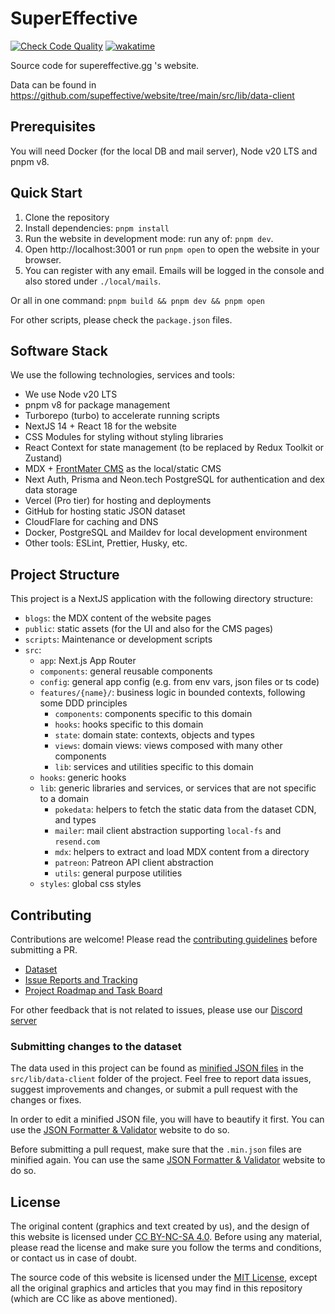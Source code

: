 # SuperEffective

[![Check Code Quality](https://github.com/supeffective/website/actions/workflows/quality.yml/badge.svg)](https://github.com/supeffective/website/actions/workflows/quality.yml)
[![wakatime](https://wakatime.com/badge/user/f2eacdee-569c-4e49-b11f-81a764fb575e/project/838d78e4-9190-4513-9c76-0e7672feab70.svg)](https://wakatime.com/badge/user/f2eacdee-569c-4e49-b11f-81a764fb575e/project/838d78e4-9190-4513-9c76-0e7672feab70)

Source code for supereffective.gg 's website.

Data can be found in https://github.com/supeffective/website/tree/main/src/lib/data-client

## Prerequisites

You will need Docker (for the local DB and mail server), Node v20 LTS and pnpm v8.

## Quick Start

1. Clone the repository
2. Install dependencies: `pnpm install`
3. Run the website in development mode: run any of: `pnpm dev`.
4. Open http://localhost:3001 or run `pnpm open` to open the website in your browser.
5. You can register with any email. Emails will be logged in the console and also stored under `./local/mails`.

Or all in one command: `pnpm build && pnpm dev && pnpm open`

For other scripts, please check the `package.json` files.

## Software Stack

We use the following technologies, services and tools:

- We use Node v20 LTS
- pnpm v8 for package management
- Turborepo (turbo) to accelerate running scripts
- NextJS 14 + React 18 for the website
- CSS Modules for styling without styling libraries
- React Context for state management (to be replaced by Redux Toolkit or Zustand)
- MDX + [FrontMater CMS](https://frontmatter.codes/) as the local/static CMS
- Next Auth, Prisma and Neon.tech PostgreSQL for authentication and dex data storage
- Vercel (Pro tier) for hosting and deployments
- GitHub for hosting static JSON dataset
- CloudFlare for caching and DNS
- Docker, PostgreSQL and Maildev for local development environment
- Other tools: ESLint, Prettier, Husky, etc.

## Project Structure

This project is a NextJS application with the following directory structure:

- `blogs`: the MDX content of the website pages
- `public`: static assets (for the UI and also for the CMS pages)
- `scripts`: Maintenance or development scripts
- `src`:
  - `app`: Next.js App Router
  - `components`: general reusable components
  - `config`: general app config (e.g. from env vars, json files or ts code)
  - `features/{name}/`: business logic in bounded contexts, following some DDD principles
    - `components`: components specific to this domain
    - `hooks`: hooks specific to this domain
    - `state`: domain state: contexts, objects and types
    - `views`: domain views: views composed with many other components
    - `lib`: services and utilities specific to this domain
  - `hooks`: generic hooks
  - `lib`: generic libraries and services, or services that are not specific to a domain
    - `pokedata`: helpers to fetch the static data from the dataset CDN, and types
    - `mailer`: mail client abstraction supporting `local-fs` and `resend.com`
    - `mdx`: helpers to extract and load MDX content from a directory
    - `patreon`: Patreon API client abstraction
    - `utils`: general purpose utilities
  - `styles`: global css styles

## Contributing

Contributions are welcome! Please read the [contributing guidelines](./CONTRIBUTING.md) before submitting a PR.

- [Dataset](https://github.com/supeffective/website/tree/main/src/lib/data-client)
- [Issue Reports and Tracking](https://github.com/supeffective/website/issues)
- [Project Roadmap and Task Board](https://github.com/orgs/supeffective/projects)

For other feedback that is not related to issues, please use our [Discord server](https://discord.gg/3fRXQFtrkN)

### Submitting changes to the dataset

The data used in this project can be found as
[minified JSON files](https://github.com/supeffective/website/tree/main/src/lib/data-client) in the
`src/lib/data-client` folder of the project. Feel free to report data issues, suggest improvements and changes, or
submit a pull request with the changes or fixes.

In order to edit a minified JSON file, you will have to beautify it first. You can use the
[JSON Formatter & Validator](https://jsonformatter.curiousconcept.com/) website to do so.

Before submitting a pull request, make sure that the `.min.json` files are minified again. You can use the same
[JSON Formatter & Validator](https://jsonformatter.curiousconcept.com/) website to do so.

## License

The original content (graphics and text created by us), and the design of this website is licensed under
[CC BY-NC-SA 4.0](https://creativecommons.org/licenses/by-nc-sa/4.0/). Before using any material, please read the
license and make sure you follow the terms and conditions, or contact us in case of doubt.

The source code of this website is licensed under the [MIT License](./LICENSE), except all the original graphics and
articles that you may find in this repository (which are CC like as above mentioned).
